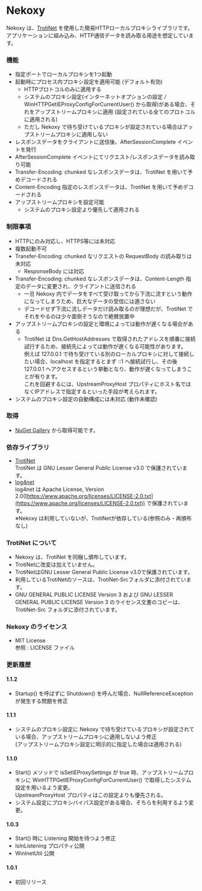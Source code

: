 ﻿Nekoxy
================

Nekoxy は、[TrotiNet](http://trotinet.sourceforge.net/) を使用した簡易HTTPローカルプロキシライブラリです。  
アプリケーションに組み込み、HTTP通信データを読み取る用途を想定しています。

### 機能

* 指定ポートでローカルプロキシを1つ起動
* 起動時にプロセス内プロキシ設定を適用可能 (デフォルト有効)
    * HTTPプロトコルのみに適用する
    * システムのプロキシ設定(インターネットオプションの設定 / WinHTTPGetIEProxyConfigForCurrentUser() から取得)がある場合、それをアップストリームプロキシに適用 (設定されている全てのプロトコルに適用される)
    * ただし Nekoxy で待ち受けているプロキシが設定されている場合はアップストリームプロキシに適用しない
* レスポンスデータをクライアントに送信後、AfterSessionComplete イベントを発行
* AfterSessionComplete イベントにてリクエスト/レスポンスデータを読み取り可能
* Transfer-Encoding: chunked なレスポンスデータは、TrotiNet を用いて予めデコードされる
* Content-Encoding 指定のレスポンスデータは、TrotiNet を用いて予めデコードされる
* アップストリームプロキシを設定可能
    * システムのプロキシ設定より優先して適用される

### 制限事項

* HTTPにのみ対応し、HTTPS等には未対応
* 複数起動不可
* Transfer-Encoding: chunked なリクエストの RequestBody の読み取りは未対応
    * ResponseBody には対応
* Transfer-Encoding: chunked なレスポンスデータは、Content-Length 指定のデータに変更され、クライアントに送信される
    * 一旦 Nekoxy 内でデータをすべて受け取ってから下流に流すという動作になってしまうため、巨大なデータの受信には適さない
    * デコードせず下流に流しデータだけ読み取るのが理想だが、TrotiNet でそれをやるのは少々面倒そうなので絶賛放置中
* アップストリームプロキシの設定と環境によっては動作が遅くなる場合がある
    * TrotiNet は Dns.GetHostAddresses で取得されたアドレスを順番に接続試行するため、接続先によっては動作が遅くなる可能性があります。  
      例えば 127.0.0.1 で待ち受けている別のローカルプロキシに対して接続したい場合、localhost を指定するとまず ::1 へ接続試行し、その後 127.0.0.1 へアクセスするという挙動となり、動作が遅くなってしまうことが有ります。  
      これを回避するには、UpstreamProxyHost プロパティにホスト名ではなくIPアドレスで指定するといった手段が考えられます。
* システムのプロキシ設定の自動構成には未対応 (動作未確認)

### 取得

* [NuGet Gallery](https://www.nuget.org/packages/Nekoxy/) から取得可能です。

### 依存ライブラリ

* [TrotiNet](http://trotinet.sourceforge.net/)  
TrotiNet は GNU Lesser General Public License v3.0 で保護されています。
* [log4net](https://logging.apache.org/log4net/)  
log4net は Apache License, Version 2.0([https://www.apache.org/licenses/LICENSE-2.0.txt](https://www.apache.org/licenses/LICENSE-2.0.txt)) で保護されています。  
※Nekoxy は利用していないが、TrotiNetが依存している(参照のみ・再頒布なし)

### TrotiNet について

* Nekoxy は、TrotiNet を同梱し頒布しています。
* TrotiNetに改変は加えていません。
* TrotiNetはGNU Lesser General Public License v3.0で保護されています。
* 利用しているTrotiNetのソースは、TrotiNet-Srcフォルダに添付されています。
* GNU GENERAL PUBLIC LICENSE Version 3 および GNU LESSER GENERAL PUBLIC LICENSE Version 3 のライセンス文書のコピーは、TrotiNet-Src フォルダに添付されています。

### Nekoxy のライセンス

* MIT License  
参照 : LICENSE ファイル

### 更新履歴

#### 1.1.2

* Startup() を呼ばずに Shutdown() を呼んだ場合、NullReferenceException が発生する問題を修正

#### 1.1.1

* システムのプロキシ設定に Nekoxy で待ち受けているプロキシが設定されている場合、アップストリームプロキシに適用しないよう修正  
(アップストリームプロキシ設定に明示的に指定した場合は適用される)

#### 1.1.0

* Start() メソッドで isSetIEProxySettings が true 時、アップストリームプロキシに WinHTTPGetIEProxyConfigForCurrentUser() で取得したシステム設定を用いるよう変更。  
UpstreamProxyHost プロパティはこの設定よりも優先される。
* システム設定にプロキシバイパス設定がある場合、そちらを利用するよう変更。

#### 1.0.3

* Start() 時に Listening 開始を待つよう修正
* IsInListening プロパティ公開
* WinInetUtil 公開


#### 1.0.1

* 初回リリース
